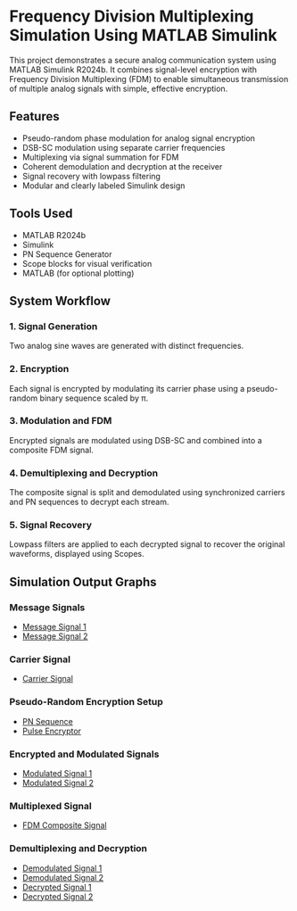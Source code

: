 # Frequency Division Multiplexing Simulation Using MATLAB Simulink

This project demonstrates a secure analog communication system using MATLAB Simulink R2024b. It combines signal-level encryption with Frequency Division Multiplexing (FDM) to enable simultaneous transmission of multiple analog signals with simple, effective encryption.

## Features

- Pseudo-random phase modulation for analog signal encryption
- DSB-SC modulation using separate carrier frequencies
- Multiplexing via signal summation for FDM
- Coherent demodulation and decryption at the receiver
- Signal recovery with lowpass filtering
- Modular and clearly labeled Simulink design

## Tools Used

- MATLAB R2024b  
- Simulink  
- PN Sequence Generator  
- Scope blocks for visual verification  
- MATLAB (for optional plotting)

## System Workflow

### 1. Signal Generation
Two analog sine waves are generated with distinct frequencies.

### 2. Encryption
Each signal is encrypted by modulating its carrier phase using a pseudo-random binary sequence scaled by π.

### 3. Modulation and FDM
Encrypted signals are modulated using DSB-SC and combined into a composite FDM signal.

### 4. Demultiplexing and Decryption
The composite signal is split and demodulated using synchronized carriers and PN sequences to decrypt each stream.

### 5. Signal Recovery
Lowpass filters are applied to each decrypted signal to recover the original waveforms, displayed using Scopes.

## Simulation Output Graphs

### Message Signals
- [Message Signal 1](GraphOutputs/m1.jpeg)
- [Message Signal 2](GraphOutputs/m2.jpeg)

### Carrier Signal
- [Carrier Signal](GraphOutputs/carrier.jpeg)

### Pseudo-Random Encryption Setup
- [PN Sequence](GraphOutputs/PNsequence.jpeg)
- [Pulse Encryptor](GraphOutputs/pulse%20encryptor.jpeg)

### Encrypted and Modulated Signals
- [Modulated Signal 1](GraphOutputs/modulated.jpeg)
- [Modulated Signal 2](GraphOutputs/modulated_2.jpeg)

### Multiplexed Signal
- [FDM Composite Signal](GraphOutputs/multiplexed.jpeg)

### Demultiplexing and Decryption
- [Demodulated Signal 1](GraphOutputs/demod.jpeg)
- [Demodulated Signal 2](GraphOutputs/demod_2.jpeg)
- [Decrypted Signal 1](GraphOutputs/demultiplexed.jpeg)
- [Decrypted Signal 2](GraphOutputs/demultiplexed_2.jpeg)


